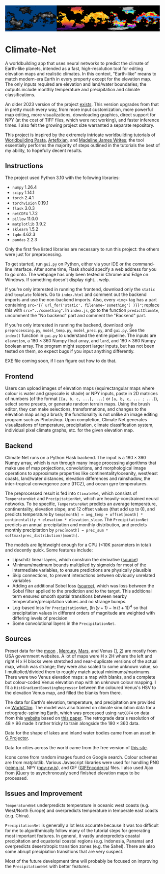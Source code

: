 ![Banner](screenshot/banner.png)

# Climate-Net

A worldbuilding app that uses neural networks to predict the climate of Earth-like planets, intended as a fast, high-resolution tool for editing elevation maps and realistic climates. In this context, "Earth-like" means to match modern-era Earth in every property except for the elevation map. The only inputs required are elevation and land/water boundaries; the outputs include monthly temperature and precipitation and climate classifications.

An older 2023 version of the project [exists](https://github.com/tirangol/Projects/tree/main/climate%20net). This version upgrades from that in pretty much every way, from more input customization, more powerful map editing, more visualizations, downloading graphics, direct support for NPY (at the cost of TIFF files, which were not working), and faster inference times. I also felt the growing project size warranted a separate repository.

This project is inspired by the extremely intricate worldbuilding tutorials of [Worldbuilding Pasta](https://worldbuildingpasta.blogspot.com/p/blog-page.html), [Artefixian](https://www.youtube.com/playlist?list=PLduA6tsl3gyiX9fFJHi9qqq4RWx-dIcxO), and [Madeline James Writes](https://www.youtube.com/playlist?list=PLmhjHG1F7VXkkH4fG_t3WuZaikiQRJaHJ); the tool essentially performs the majority of steps outlined in the tutorials the best of my ability, to hopefully decent results. 


## Instructions
 
The project used Python 3.10 with the following libraries:

- `numpy` 1.26.4
- `scipy` 1.14.1
- `torch` 2.4.1
- `torchvision` 0.19.1
- `flask`  3.0.3
- `netCDF4` 1.7.2
- `pillow` 11.0.0
- `matplotlib` 3.9.2
- `sklearn` 1.5.2
- `tqdm` 4.62.3
- `pandas` 2.2.3

Only the first five listed libraries are necessary to run this project: the others were just for preprocessing.

To get started, run `gui.py` on Python, either via your IDE or the command-line interface. After some time, Flask should specify a web address for you to go onto. The webpage has only been tested in Chrome and Edge on Windows. If something doesn't display right... welp.

If you're only interested in running the frontend, download only the `static` and `template` folders. Go to `index.html` and comment out the backend imports and use the non-backend imports. Also, every `<img>` tag has a part containing `src="{{ url_for('static', filename='something') )}}"`; replace this with `src="../something"`. In `index.js`, go to the function `predictClimate`, uncomment the "No backend" part and comment the "Backend" part.

If you're only interested in running the backend, download only `preprocessing.py`, `model_temp.py`, `model_prec.py`, and `gui.py`. See the `index()` function in `gui.py` to understand the entire pipeline. The inputs are `elevation`, a $180 \times 360$ Numpy float array, and `land`, and $180 \times 360$ Numpy boolean array. The program might support larger inputs, but has not been tested on them, so expect bugs if you input anything differently.

EXE file coming soon, if I can figure out how to do that.


## Frontend

Users can upload images of elevation maps (equirectangular maps where colour is water and grayscale is shade) or NPY inputs, paste in 2D matrices of numbers (of the format `[[a, b, c, ...], ...]` or `[a, b, c, ... ; ...]`), select some presets, or generate random terrain maps.  Using the brush editor, they can make selections,  transformations, and changes to the elevation map using a brush; the functionality is not unlike an image editing program such as Photoshop. Upon completion, Climate Net generates visualizations of temperature, precipitation, climate classification system, individual pixel climate graphs, etc. for the given elevation map.


## Backend

Climate Net runs on a Python Flask backend. The input is a $180 \times 360$ Numpy array, which is run through many image processing algorithms that make use of map projections, convolutions, and morphological image operations to approximate properties like continentality/oceanity, west/east coasts, land/water distances, elevation differences and rainshadow, the inter-tropical convergence zone (ITCZ), and ocean gyre temperatures.

The preprocessed result is fed into `ClimateNet`, which consists of `TemperatureNet` and `PrecipitationNet`, which are heavily-constrained neural networks. To be specific, `TemperatureNet` predicts an average temperature, continentality, elevation slope, and 12 offset values (that add up to 0), and predicts temperature by `temp[month] = avg_temp + offset[month] * continentality + elevation * elevation_slope`. The `PrecipitationNet` predicts an annual precipitation and monthly distribution, and predicts monthly precipitation by `prec[month] = prec_sum * softmax(prec_distribution)[month]`.

The models are lightweight enough for a CPU (<10K parameters in total) and decently quick. Some features include:

- Lipschitz linear layers, which constrain the derivative ([source](https://github.com/whitneychiu/lipmlp_pytorch/blob/main/models/lipmlp.py))
- Minimum/maximum bounds multiplied by sigmoids for most of the intermediate variables, to ensure predictions are physically plausible
- Skip connections, to prevent interactions between obviously unrelated variables
- Adding an additional Sobel loss ([source](https://github.com/chaddy1004/sobel-operator-pytorch/blob/master/model.py)), which was loss between the Sobel filter applied to the prediction and to the target. This additional term ensured smooth spatial transitions between nearby temperature/precipitation values and no strange bumps.
- Log-based loss for `PrecipitationNet`, $(\ln(y + 1) - \ln(t + 1))^4$ so that precipitation values in different orders of magnitude are weighted with differing levels of precision
- Some convolutional layers in the `PrecipitationNet`.


## Sources

Preset data for the [moon](https://svs.gsfc.nasa.gov/4720/) , [Mercury](https://astrogeology.usgs.gov/search/map/mercury_messenger_global_dem_665m), [Mars](https://astrogeology.usgs.gov/search/map/mars_mgs_mola_dem_463m), and Venus ([1](https://astrogeology.usgs.gov/search/map/venus_magellan_global_topography_4641m), [2](https://astrogeology.usgs.gov/search/map/venus_magellan_global_c3_mdir_colorized_topographic_mosaic_6600m)) are mostly from USA government websites. A lot of maps were H x 2H where the left and right H x H blocks were stretched and near-duplicate versions of the actual map, which was strange; they were also scaled to some unknown value, so I multiplied/divided them to roughly match actual minimums/maximums. There were two Venus elevation maps: a map with blanks, and a complete but colour-coded Venus elevation map with an unknown colour mapping. I fit a `HistGradientBoostingRegressor` between the coloured Venus's HSV to the elevation Venus map, and filled the blanks from there.

The data for Earth's elevation, temperature, and precipitation are provided on [WorldClim](https://www.worldclim.org/data/worldclim21.html). The model was also trained on climate simulation data for a retrograde-spinning Earth, which was processed using `netCDF4` on data from this [website](https://www.wdc-climate.de/ui/entry?acronym=DKRZ_LTA_110_ds00001) based on [this paper](https://esd.copernicus.org/articles/9/1191/2018/#section9). The retrograde data's resolution of $48 \times 96$ made it rather tricky to train alongside the $180 \times 360$ data.

Data for the shape of lakes and inland water bodies came from an asset in [G.Projector](https://www.giss.nasa.gov/tools/gprojector/).

Data for cities across the world came from the free version of [this site](https://simplemaps.com/data/world-cities). 

Icons come from random images found on Google search. Colour schemes are from matplotlib. Various Javascript libraries were used for handling PNG ([reimg.js](https://github.com/gillyb/reimg)), NPY ([npy-rw.js](https://gist.github.com/LingDong-/b24f172ba0888976143463a8801e2040)), and GIF ([GIFEncoder.js](https://github.com/antimatter15/jsgif)) files. I also used Ajax from jQuery to asynchronously send finished elevation maps to be processed.


## Issues and Improvement

`TemperatureNet` underpredicts temperature in oceanic west coasts (e.g. West/North Europe) and overpredicts temperature in temperate east coasts (e.g. China).

`PrecipitationNet` is generally a lot less accurate because it was too difficult for me to algorithmically follow many of the tutorial steps for generating most important features. In general, it vastly underpredicts coastal precipitation and equatorial coastal regions (e.g. Indonesia, Panama) and overpredicts desert/tropic transition zones (e.g. the Sahel). There are also some abrupt precipiation transitions that are very suspect.

Most of the future development time will probably be focused on improving the `PrecipitationNet` with better features.
